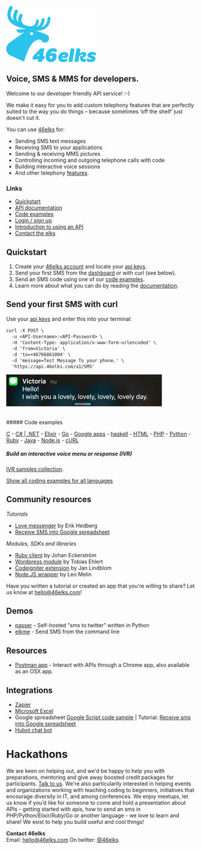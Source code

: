 ![46elks-logo](assets/logo-240x150.png)

## Voice, SMS & MMS for developers.

Welcome to our developer friendly API service! :-)

We make it easy for you to add custom telephony features that are perfectly suited to the way you do things – because sometimes ‘off the shelf’ just doesn't cut it.

You can use [46elks](https://www.46elks.com) for:

* Sending SMS text messages
* Receiving SMS to your applications
* Sending & receiving MMS pictures
* Controlling incoming and outgoing telephone calls with code
* Building interactive voice sessions
* And other telephony [features](https://www.46elks.com/features).


### Links

  * [Quickstart](https://github.com/46elks/46elks-getting-started#sample-code)
  * [API documentation](https://www.46elks.com/api-docs#introduction)
  * [Code examples](#code-examples)
  * [Login / sign up](https://dashboard.46elks.com/)
  * [Introduction to using an API](https://zapier.com/learn/apis/) 
  * [Contact the elks](46elks.com/help#contact)

## Quickstart

1. Create your [46elks account](https://www.46elks.com/create-account) and locate your [api keys](https://dashboard.46elks.com/).
2. Send your first SMS from the [dashboard](https://dashboard.46elks.com/) or with curl (see below).
3. Send an SMS code using one of our [code examples](https://github.com/46elks/46elks-getting-started/tree/master/code-examples).
4. Learn more about what you can do by reading the [documentation](https://46elks.com/docs).


## Send your first SMS with curl

Use your [api keys](https://dashboard.46elks.com) and enter this into your terminal:

```
curl -X POST \
  -u <API-Username>:<API-Password> \
  -H 'Content-Type: application/x-www-form-urlencoded' \
  -d 'from=Victoria' \
  -d 'to=+46766861004' \
  -d 'message=Test Message To your phone.' \
  'https://api.46elks.com/a1/SMS' 
``` 

![sms-on-mobile-phone](assets/sms-iphone-hello-416x85.png)


<br>
##### Code examples

[C](code-examples/c) -
[C# | .NET](https://github.com/46elks/46elks-getting-started/tree/master/code-examples/c-sharp) -
[Elixir](https://github.com/46elks/46elks-getting-started/blob/master/code-examples/Elixir) -
[Go](https://github.com/46elks/46elks-getting-started/blob/master/code-examples/Go) -
[Google apps](https://github.com/46elks/46elks-getting-started/blob/master/code-examples/Google%20apps%20script) -
[haskell](https://github.com/46elks/46elks-getting-started/blob/master/code-examples/haskell) -
[HTML](https://github.com/46elks/46elks-getting-started/blob/master/code-examples/HTML) -
[PHP](https://github.com/46elks/46elks-getting-started/blob/master/code-examples/PHP) -
[Python](https://github.com/46elks/46elks-getting-started/blob/master/code-examples/Python) -
[Ruby](https://github.com/46elks/46elks-getting-started/blob/master/code-examples/Ruby) -
[Java]( https://github.com/46elks/46elks-getting-started/tree/master/code-examples/Java) -
[Node.js](https://github.com/46elks/46elks-getting-started/tree/master/code-examples/Node) -
[cURL](https://github.com/46elks/46elks-getting-started/tree/master/code-examples/cURL)

##### Build an interactive voice menu or response (IVR)

[IVR samples collection](https://github.com/46elks/46elks-getting-started/tree/master/code-examples/Voice%20-%20IVR%20-%20interactive%20voice%20menues).

[Show all coding examples for all languages](https://github.com/46elks/46elks-getting-started/tree/master/code-examples)

## Community resources
*Tutorials*

* [Love messenger](https://github.com/gish/love-messenger) by Erik Hedberg
* [Receive SMS into Google spreadsheet](https://medium.com/@46elks/receive-sms-into-google-spreadsheet-435b51393493#.9ku01h462)

*Modules, SDKs and libraries*

* [Ruby client](https://github.com/jage/elk) by Johan Eckerström
* [Wordpress module](https://github.com/tobiasehlert/WP-SMS-46elks) by Tobias Ehlert
* [Codeigniter extension](https://github.com/nyfagel/codeigniter-46elks) by Jan Lindblom
* [Node.JS wrapper](https://github.com/leomelin/fortysix-elks) by Leo Melin

Have you written a tutorial or created an app that you're willing to share?
Let us know at hello@46elks.com!

## Demos
* [passer](https://github.com/46elks/passer) - Self-hosted "sms to twitter" written in Python
* [elkme](https://github.com/46elks/elkme) - Send SMS from the command line

## Resources
* [Postman app](https://www.getpostman.com/) - Interact with APIs through a Chrome app, also available as an OSX app.
  
## Integrations
  * [Zapier](https://zapier.com/zapbook/46elks/)
  * [Microsoft Excel](https://excel.46elks.com/)
  * Google spreadsheet [Google Script code sample](https://github.com/46elks/SMStoGoogleSheets) | Tutorial: [Receive sms into Google spreadsheet](https://medium.com/@46elks/receive-sms-into-google-spreadsheet-435b51393493#.iu690j86w)
  * [Hubot chat bot](https://github.com/github/hubot-scripts/blob/master/src/scripts/46elks.coffee)

# Hackathons
  We are keen on helping out, and we'd be happy to help you with preparations, mentoring and give away boosted credit packages for participants. [Talk to us](mailto:hello@46elks.com). We're also particularily interested in helping events and organizations working with teaching coding to beginners, initiatives that encourage diversity in IT, and among conferences. We enjoy meetups, let us know if you’d like for someone to come and hold a presentation about APIs - getting started with apis, how to send an sms in PHP/Python/Elixir/Ruby/Go or another language - we love to learn and share!  We exist to help you build useful and cool things!

**Contact 46elks**  
Email: hello@46elks.com
On twitter: [@46elks](https://twitter.com/46elks)  
